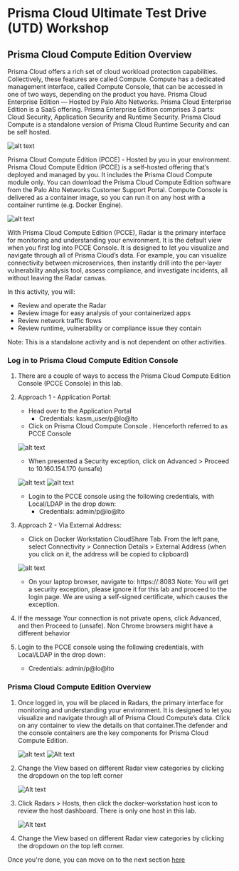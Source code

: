 # Prisma Cloud Ultimate Test Drive (UTD) Workshop
## Prisma Cloud Compute Edition Overview
Prisma Cloud offers a rich set of cloud workload protection capabilities. Collectively, these features are called Compute. Compute has a dedicated management interface, called Compute Console, that can be accessed in one of two ways, depending on the product you have. Prisma Cloud Enterprise Edition — Hosted by Palo Alto Networks. Prisma Cloud Enterprise Edition is a SaaS offering. Prisma Enterprise Edition comprises 3 parts: Cloud Security, Application Security and Runtime Security. Prisma Cloud Compute is a standalone version of Prisma Cloud Runtime Security and can be self hosted.
    
![alt text](/resouces/pcc-screen-01.png)

Prisma Cloud Compute Edition (PCCE) - Hosted by you in your environment. Prisma Cloud Compute Edition (PCCE) is a self-hosted offering that’s deployed and managed by you. It includes the Prisma Cloud Compute module only. You can download the Prisma Cloud Compute Edition software from the Palo Alto Networks Customer Support Portal. Compute Console is delivered as a container image, so you can run it on any host with a container runtime (e.g. Docker Engine).
    
![alt text](/resouces/pcc-screen-02.png)

With Prisma Cloud Compute Edition (PCCE), Radar is the primary interface for monitoring and understanding your environment. It is the default view when you first log into PCCE Console. It is designed to let you visualize and navigate through all of Prisma Cloud’s data. For example, you can visualize connectivity between microservices, then instantly drill into the per-layer vulnerability analysis tool, assess compliance, and investigate incidents, all without leaving the Radar canvas.

In this activity, you will:
* Review and operate the Radar
* Review image for easy analysis of your containerized apps
* Review network traffic flows
* Review runtime, vulnerability or compliance issue they contain

Note: This is a standalone activity and is not dependent on other activities.

### Log in to Prisma Cloud Compute Edition Console
1. There are a couple of ways to access the Prisma Cloud Compute Edition Console (PCCE Console) in this lab.
2. Approach 1 - Application Portal:
    * Head over to the Application Portal
        *  Credentials: kasm_user/p@lo@lto
    * Click on Prisma Cloud Compute Console . Henceforth referred to as PCCE Console
    
    ![alt text](/resouces/pcc-screen-03.png)
    
    * When presented a Security exception, click on Advanced > Proceed to 10.160.154.170 (unsafe)
    
    ![alt text](/resouces/pcc-screen-04.png)
    ![alt text](/resouces/pcc-screen-05.png)
    
    * Login to the PCCE console using the following credentials, with Local/LDAP in the drop down:
        * Credentials: admin/p@lo@lto
3. Approach 2 - Via External Address:
    * Click on Docker Workstation CloudShare Tab. From the left pane, select Connectivity > Connection Details > External Address (when you click on it, the address will be copied to clipboard)
    
    ![alt text](/resouces/pcc-screen-06.png)
    
    * On your laptop browser, navigate to: https://<external address>:8083
        Note: You will get a security exception, please ignore it for this lab and proceed to the login page. We are using a self-signed certificate, which causes the exception.
4. If the message Your connection is not private opens, click Advanced, and then Proceed to <IP address> (unsafe). Non Chrome browsers might have a different behavior
5. Login to the PCCE console using the following credentials, with Local/LDAP in the drop down:
    * Credentials: admin/p@lo@lto

### Prisma Cloud Compute Edition Overview
1. Once logged in, you will be placed in Radars, the primary interface for monitoring and understanding your environment. It is designed to let you visualize and navigate through all of Prisma Cloud Compute’s data. Click on any container to view the details on that container.The defender and the console containers are the key components for Prisma Cloud Compute Edition.

    ![alt text](/resouces/pcc-screen-07.png)
    ![Alt text](/resouces/pcc-screen-08.png)

2. Change the View based on different Radar view categories by clicking the dropdown on the top left corner

    ![Alt text](/resouces/pcc-screen-09.png)

3. Click Radars > Hosts, then click the docker-workstation host icon to review the host dashboard. There is only one host in this lab.

    ![Alt text](/resouces/pcc-screen-10.png)

4. Change the View based on different Radar view categories by clicking the dropdown on the top left corner.

Once you're done, you can move on to the next section [here](/08-ApplicationSecurity.md)